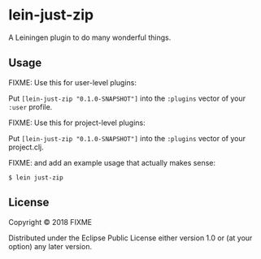 # lein-just-zip

A Leiningen plugin to do many wonderful things.

## Usage

FIXME: Use this for user-level plugins:

Put `[lein-just-zip "0.1.0-SNAPSHOT"]` into the `:plugins` vector of your `:user`
profile.

FIXME: Use this for project-level plugins:

Put `[lein-just-zip "0.1.0-SNAPSHOT"]` into the `:plugins` vector of your project.clj.

FIXME: and add an example usage that actually makes sense:

    $ lein just-zip

## License

Copyright © 2018 FIXME

Distributed under the Eclipse Public License either version 1.0 or (at
your option) any later version.
